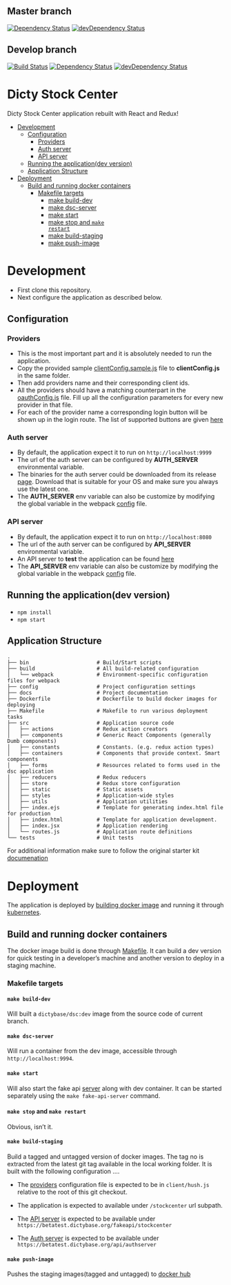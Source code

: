 ## Master branch
[![Dependency Status](https://david-dm.org/dictybase/Dicty-Stock-Center/master.svg?style=flat-square)](https://david-dm.org/dictybase/Dicty-Stock-Center/master)
[![devDependency Status](https://david-dm.org/dictybase/Dicty-Stock-Center/master/dev-status.svg?style=flat-square)](https://david-dm.org/dictybase/Dicty-Stock-Center/master#info=devDependencies)


## Develop branch
[![Build Status](https://travis-ci.org/dictyBase/Dicty-Stock-Center.svg?branch=master)](https://travis-ci.org/dictyBase/Dicty-Stock-Center)
[![Dependency Status](https://david-dm.org/dictybase/Dicty-Stock-Center/develop.svg?style=flat-square)](https://david-dm.org/dictybase/Dicty-Stock-Center/develop)
[![devDependency Status](https://david-dm.org/dictybase/Dicty-Stock-Center/develop/dev-status.svg?style=flat-square)](https://david-dm.org/dictybase/Dicty-Stock-Center/develop#info=devDependencies)


# Dicty Stock Center
Dicty Stock Center application rebuilt with React and Redux!

* [Development](#development)
  * [Configuration](#configuration)
    * [Providers](#providers)
    * [Auth server](#auth-server)
    * [API server](#api-server)
  * [Running the application(dev version)](#running-the-applicationdev-version)
  * [Application Structure](#application-structure)
* [Deployment](#deployment)
  * [Build and running docker containers](#build-and-running-docker-containers)
    * [Makefile targets](#makefile-targets)
        * [make build-dev ](#make-build-dev)
        * [make dsc-server ](#make-dsc-server)
        * [make start ](#make-start)
        * [make stop and <code>make restart</code> ](#make-stop-and-make-restart)
        * [make build-staging ](#make-build-staging)
        * [make push-image ](#make-push-image)


# Development
* First clone this repository.
* Next configure the application as described below.

## Configuration

### Providers
* This is the most important part and it is absolutely needed to run the application.
* Copy the provided sample [clientConfig.sample.js](src/utils/clientConfig.sample.js) file
  to __clientConfig.js__  in the same folder. 
* Then add providers name and their corresponding client ids. 
* All the providers should have a matching counterpart in the
  [oauthConfig.js](src/utils/oauthConfig.js) file. Fill up all the
  configuration parameters for every new provider in that file.
* For each of the provider name a corresponding login button will be shown up
  in the login route. The list of supported buttons are given
  [here](http://fontawesome.io/icons/#brand)

### Auth server
* By default, the application expect it to run on `http://localhost:9999`
* The url of the auth server can be configured by __AUTH_SERVER__ environmental variable.
* The binaries for the auth server could be downloaded from its release
  [page](https://github.com/dictyBase/authserver/releases). Download that is
  suitable for your OS and make sure you always use the latest one.
* The __AUTH_SERVER__ env variable can also be customize by modifying the
  global variable in the webpack [config](config/_base.js) file. 


### API server
* By default, the application expect it to run on `http://localhost:8080`
* The url of the auth server can be configured by __API_SERVER__ environmental variable.
* An API server to **test** the application can be found [here](https://github.com/dictyBase/fake-dsc-server)
* The __API_SERVER__ env variable can also be customize by modifying the
  global variable in the webpack [config](config/_base.js) file. 

## Running the application(dev version)

* ```npm install```
* ```npm start```

## Application Structure

```
.
├── bin                      # Build/Start scripts
├── build                    # All build-related configuration
│   └── webpack              # Environment-specific configuration files for webpack
├── config                   # Project configuration settings
├── docs                     # Project documentation 
├── Dockerfile               # Dockerfile to build docker images for deploying
├── Makefile                 # Makefile to run various deployment tasks
├── src                      # Application source code
│   ├── actions              # Redux action creators
│   ├── components           # Generic React Components (generally Dumb components)
│   ├── constants            # Constants. (e.g. redux action types)
│   ├── containers           # Components that provide context. Smart components
│   ├── forms                # Resources related to forms used in the dsc application
│   ├── reducers             # Redux reducers
│   ├── store                # Redux store configuration
│   ├── static               # Static assets
│   ├── styles               # Application-wide styles
│   ├── utils                # Application utilities
│   ├── index.ejs            # Template for generating index.html file for production
│   ├── index.html           # Template for application development. 
│   ├── index.jsx            # Application rendering
│   └── routes.js            # Application route definitions
└── tests                    # Unit tests
```

For additional information make sure to follow the original starter kit
[documenation](docs/react-redux-starter-kit.md)

# Deployment
The application is deployed by [building docker
image](https://docs.docker.com/engine/reference/commandline/build/) and running
it through [kubernetes](https://k8s.io).

## Build and running docker containers
The docker image build is done through [Makefile](/Makefile). It can build a dev
version for quick testing in a developer’s machine and another version to
deploy in a staging machine.

### Makefile targets

#### `make build-dev` 
Will built a `dictybase/dsc:dev` image from
the source code of current branch.

#### `make dsc-server`
Will run a container from the dev image, accessible through `http://localhost:9994`.

#### `make start`
Will also start the fake api
[server](https://github.com/dictyBase/fake-dsc-server) along
with dev container. It can be started separately using the `make
fake-api-server` command.

#### `make stop` and `make restart`
Obvious, isn’t it.

#### `make build-staging`
Build a tagged and untagged version of docker images. The tag no
is extracted from the latest git tag available in the local
working folder. It is built with the following configuration ....

* The [providers](#providers) configuration file is expected to
  be in `client/hush.js` relative to the root of this git
  checkout.

* The application is expected to available under `/stockcenter` url subpath.

* The [API server](#api-server) is expected to be available
  under `https://betatest.dictybase.org/fakeapi/stockcenter`

* The [Auth server](#auth-server) is expected to be available under
  `https://betatest.dictybase.org/api/authserver`

#### `make push-image`
Pushes the staging images(tagged and untagged) to [docker
hub](https://hub.docker.com/r/dictybase/dsc/tags/)
